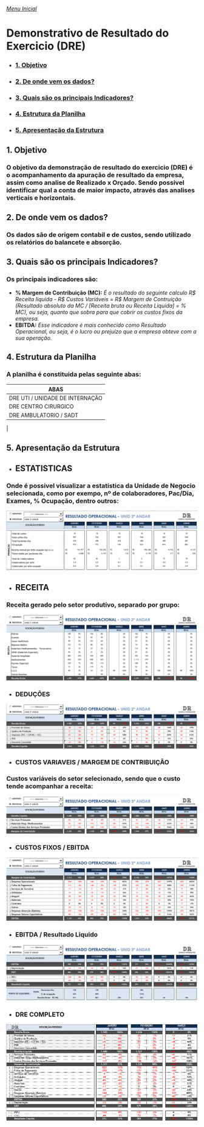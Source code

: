 
###### [Menu Inicial](https://github.com/DaniloRodriigues/Projetos_Excel)

# Demonstrativo de Resultado do Exercicio (DRE)

- ### [1. Objetivo](#Link1)
- ### [2. De onde vem os dados?](#Link2)
- ### [3. Quais são os principais Indicadores?](#Link3)
- ### [4. Estrutura da Planilha](#Link4)
- ### [5. Apresentação da Estrutura](#Link5)

  
  
<a id="link1"></a>
## 1. Objetivo 
### O objetivo da demonstração de resultado do exercicio (DRE) é o acompanhamento da apuração de resultado da empresa, assim como analise de Realizado x Orçado. Sendo possivel identificar qual a conta de maior impacto, através das analises verticais e horizontais.

<a id="link2"></a>
## 2. De onde vem os dados?
### Os dados são de origem contabil e de custos, sendo utilizado os relatórios do balancete e absorção.

<a id="link3"></a>
## 3. Quais são os principais Indicadores?
### Os principais indicadores são:
- **% Margem de Contribuição (MC):**  *É o resultado do seguinte calculo R$ Receita liquida - R$ Custos Variáveis = R$ Margem de Contruição (Resultado absoluto da MC / [Receita bruta ou  Receita Liquida] = %  MC), ou seja, quanto que sobra para que cobrir os custos fixos da empresa.*
- **EBITDA:** *Esse indicadore é mais conhecido como Resultado Operacional, ou seja, é o lucro ou prejuízo que a empresa obteve com a sua operação.*

<a id="link4"></a>
## 4. Estrutura da Planilha
### A planilha é constituida pelas seguinte abas:  

|ABAS|
|--- | 
|DRE UTI / UNIDADE DE INTERNAÇÃO | 
|DRE CENTRO CIRURGICO | 
|DRE AMBULATORIO / SADT| 
| 

<a id="link5"></a>
## 5. Apresentação da Estrutura

- ## ESTATISTICAS
### Onde é possivel visualizar a estatistica da Unidade de Negocio selecionada, como por exempo, nº de colaboradores, Pac/Dia, Exames, % Ocupação, dentro outros:
![SCREENSHOT](/Imagens/DRE_Estatisticas.png)  

- ## RECEITA
### Receita gerado pelo setor produtivo, separado por grupo:
![SCREENSHOT](/Imagens/DRE_Receita.png)  

- ### DEDUÇÕES
![SCREENSHOT](/Imagens/DRE_Deduções.png)  

- ### CUSTOS VARIAVEIS / MARGEM DE CONTRIBUIÇÃO
### Custos variáveis do setor selecionado, sendo que o custo tende acompanhar a receita:
![SCREENSHOT](/Imagens/DRE_MC.png) 

- ### CUSTOS FIXOS / EBITDA
![SCREENSHOT](/Imagens/DRE_EBITDA.png) 

- ### EBITDA / Resultado Liquido
![SCREENSHOT](/Imagens/DRE_Resultado_Liquido.png) 

- ### DRE COMPLETO
![SCREENSHOT](/Imagens/DRE_Completo.png) 
